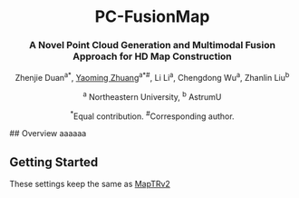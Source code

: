 <div align="center">
<h1>PC-FusionMap</h1>
<h3>A Novel Point Cloud Generation
and Multimodal Fusion Approach for HD Map
Construction</h3>




Zhenjie Duan<sup>a*</sup>, 
[Yaoming Zhuang](http://faculty.neu.edu.cn/zhuangyaoming/)<sup>a*#</sup>, 
Li Li<sup>a</sup>,
Chengdong Wu<sup>a</sup>,
Zhanlin Liu<sup>b</sup>

<sup>a</sup> Northeastern University, 
<sup>b</sup> AstrumU

<sup>*</sup>Equal contribution. <sup>#</sup>Corresponding author.


<div align="left">
## Overview
aaaaaa


## Getting Started

These settings keep the same as [MapTRv2](https://github.com/hustvl/MapTR/tree/maptrv2)







